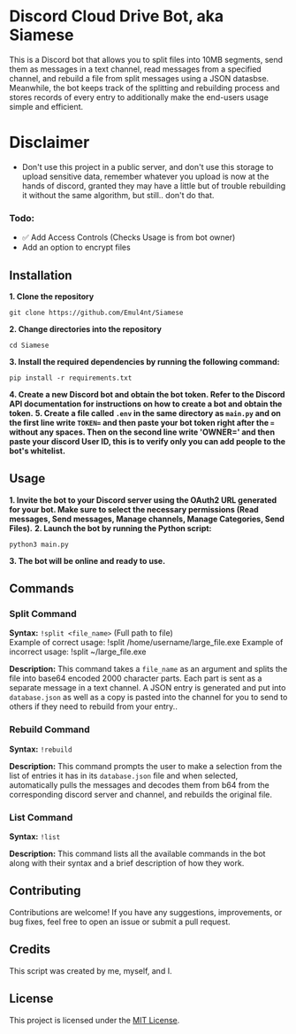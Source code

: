 # Discord Cloud Drive Bot, aka Siamese

This is a Discord bot that allows you to split files into 10MB segments, send them as messages in a text channel, read messages from a specified channel, and rebuild a file from split messages using a JSON datasbse. Meanwhile, the bot keeps track of the splitting and rebuilding process and stores records of every entry to additionally make the end-users usage simple and efficient.

# Disclaimer

- Don't use this project in a public server, and don't use this storage to upload sensitive data, remember whatever you upload is now at the hands of discord, granted they may have a little but of trouble rebuilding it without the same algorithm, but still.. don't do that.

### Todo:

- ✅ Add Access Controls (Checks Usage is from bot owner)
- Add an option to encrypt files

## Installation

**1. Clone the repository**
```
git clone https://github.com/Emul4nt/Siamese
```
**2. Change directories into the repository**
```
cd Siamese
```
**3. Install the required dependencies by running the following command:**
```
pip install -r requirements.txt
```

**4. Create a new Discord bot and obtain the bot token. Refer to the Discord API documentation for instructions on how to create a bot and obtain the token.**
**5. Create a file called `.env` in the same directory as `main.py` and on the first line write `TOKEN=` and then paste your bot token right after the `=` without any spaces. Then on the second line write 'OWNER=' and then paste your discord User ID, this is to verify only you can add people to the bot's whitelist.**

## Usage

**1. Invite the bot to your Discord server using the OAuth2 URL generated for your bot. Make sure to select the necessary permissions (Read messages, Send messages, Manage channels, Manage Categories, Send Files).**
**2. Launch the bot by running the Python script:**
```
python3 main.py
```

**3. The bot will be online and ready to use.**

## Commands

### Split Command

**Syntax:** `!split <file_name>` (Full path to file)
<br>
Example of correct usage: !split /home/username/large_file.exe
Example of incorrect usage: !split ~/large_file.exe

**Description:** This command takes a `file_name` as an argument and splits the file into base64 encoded 2000 character parts. Each part is sent as a separate message in a text channel. A JSON entry is generated and put into `database.json` as well as a copy is pasted into the channel for you to send to others if they need to rebuild from your entry..


### Rebuild Command


**Syntax:** `!rebuild`

**Description:** This command prompts the user to make a selection from the list of entries it has in its `database.json` file and when selected, automatically pulls the messages and decodes them from b64 from the corresponding discord server and channel, and rebuilds the original file.

### List Command

**Syntax:** `!list`

**Description:** This command lists all the available commands in the bot along with their syntax and a brief description of how they work.

## Contributing

Contributions are welcome! If you have any suggestions, improvements, or bug fixes, feel free to open an issue or submit a pull request.

## Credits

This script was created by me, myself, and I.

## License

This project is licensed under the [MIT License](LICENSE).
